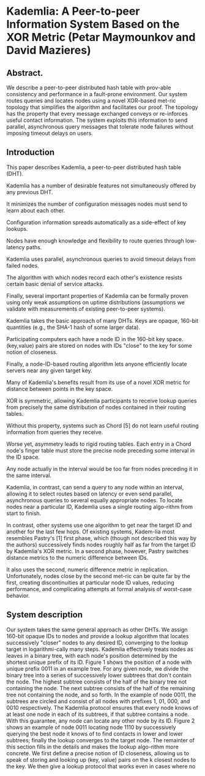 # Kademlia: A Peer-to-peer Information System Based on the XOR Metric (Petar Maymounkov and David Mazieres)

## Abstract. 
We describe a peer-to-peer distributed hash table with prov-able consistency and performance in a fault-prone environment. 
Our system routes queries and locates nodes using a novel XOR-based met-ric topology that simplifies the algorithm and facilitates our proof. 
The topology has the property that every message exchanged conveys or re-inforces useful contact information. 
The system exploits this information to send parallel, asynchronous query messages that tolerate node failures without imposing timeout delays on users.

## Introduction

This paper describes Kademlia, a peer-to-peer distributed hash table (DHT). 

Kademlia has a number of desirable features not simultaneously offered by any previous DHT.

It minimizes the number of configuration messages nodes must send to learn about each other. 

Configuration information spreads automatically as a side-effect of key lookups. 

Nodes have enough knowledge and flexibility to route queries through low-latency paths. 

Kademlia uses parallel, asynchronous queries to avoid timeout delays from failed nodes. 

The algorithm with which nodes record each other's existence resists certain basic denial of service attacks. 

Finally, several important properties of Kademlia can be formally proven using only weak assumptions on uptime distributions (assumptions we validate with measurements of existing peer-to-peer systems). 

Kademlia takes the basic approach of many DHTs. Keys are opaque, 160-bit quantities (e.g., the SHA-1 hash of some larger data). 

Participating computers each have a node ID in the 160-bit key space. (key,value) pairs are stored on nodes with IDs "close" to the key for some notion of closeness. 

Finally, a node-ID-based routing algorithm lets anyone efficiently locate servers near any given target key. 

Many of Kademlia's benefits result from its use of a novel XOR metric for distance between points in the key space. 

XOR is symmetric, allowing Kademlia participants to receive lookup queries from precisely the same distribution of nodes contained in their routing tables. 

Without this property, systems such as Chord [5] do not learn useful routing information from queries they receive. 

Worse yet, asymmetry leads to rigid routing tables. Each entry in a Chord node's finger table must store the precise node preceding some interval in the ID space. 

Any node actually in the interval would be too far from nodes preceding it in the same interval. 

Kademlia, in contrast, can send a query to any node within an interval, allowing it to select routes based on latency or even send parallel, asynchronous queries to several equally appropriate nodes. To locate nodes near a particular ID, Kademlia uses a single routing algo-rithm from start to finish. 

In contrast, other systems use one algorithm to get near the target ID and another for the last few hops. Of existing systems, Kadem-lia most resembles Pastry's [1] first phase, which (though not described this way by the authors) successively finds nodes roughly half as far from the target ID by Kademlia's XOR metric. In a second phase, however, Pastry switches distance metrics to the numeric difference between IDs. 

It also uses the second, numeric difference metric in replication. Unfortunately, nodes close by the second met-ric can be quite far by the first, creating discontinuities at particular node ID values, reducing performance, and complicating attempts at formal analysis of worst-case behavior. 


## System description 
Our system takes the same general approach as other DHTs. We assign 160-bit opaque IDs to nodes and provide a lookup algorithm that locates successively "closer" nodes to any desired ID, converging to the lookup target in logarithmi-cally many steps. Kademlia effectively treats nodes as leaves in a binary tree, with each node's position determined by the shortest unique prefix of its ID. Figure 1 shows the position of a node with unique prefix 0011 in an example tree. For any given node, we divide the binary tree into a series of successively lower subtrees that don't contain the node. The highest subtree consists of the half of the binary tree not containing the node. The next subtree consists of the half of the remaining tree not containing the node, and so forth. In the example of node 0011, the subtrees are circled and consist of all nodes with prefixes 1, 01, 000, and 0010 respectively. The Kademlia protocol ensures that every node knows of at least one node in each of its subtrees, if that subtree contains a node. With this guarantee, any node can locate any other node by its ID. Figure 2 shows an example of node 0011 locating node 1110 by successively querying the best node it knows of to find contacts in lower and lower subtrees; finally the lookup converges to the target node. The remainter of this section fills in the details and makes the lookup algo-rithm more concrete. We first define a precise notion of ID closeness, allowing us to speak of storing and looking up (key, value) pairs on the k closest nodes to the key. We then give a lookup protocol that works even in cases where no 
